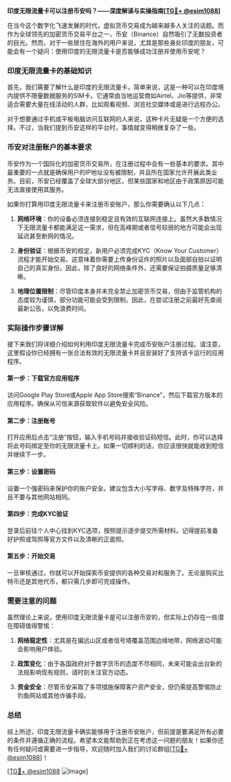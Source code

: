 **印度无限流量卡可以注册币安吗？——深度解读与实操指南[[TG💪+ @esim1088](https://t.me/s/esim1088)]**

在当今这个数字化飞速发展的时代，虚拟货币交易成为越来越多人关注的话题。而作为全球领先的加密货币交易平台之一，币安（Binance）自然吸引了无数投资者的目光。然而，对于一些居住在海外的用户来说，尤其是那些身处印度的朋友，可能会有一个疑问：使用印度的无限流量卡是否能够成功注册并使用币安呢？

### 印度无限流量卡的基础知识

首先，我们需要了解什么是印度的无限流量卡。简单来说，这是一种可以在印度境内提供不限量数据服务的SIM卡。它通常由当地运营商如Airtel、Jio等提供，非常适合需要大量在线活动的人群，比如观看视频、浏览社交媒体或是进行远程办公。

对于想要通过手机或平板电脑访问互联网的人来说，这种卡片无疑是一个方便的选择。不过，当我们提到币安这样的平台时，事情就变得稍微复杂了一些。

### 币安对注册账户的基本要求

币安作为一个国际化的加密货币交易所，在注册过程中会有一些基本的要求。其中最重要的一点就是确保用户的IP地址没有被限制，并且所在国家允许开展此类业务。目前，币安已经覆盖了全球大部分地区，但某些国家和地区由于政策原因可能无法直接使用其服务。

如果你打算用印度无限流量卡来注册币安账户，那么你需要确认以下几点：

1. **网络环境**：你的设备必须连接到稳定且有效的互联网连接上。虽然大多数情况下无限流量卡都能满足这一需求，但在高峰期或者信号较弱的地方可能会出现延迟甚至断网的情况。
   
2. **身份验证**：根据币安的规定，新用户必须完成KYC（Know Your Customer）流程才能开始交易。这意味着你需要上传身份证件的照片以及面部自拍以证明自己的真实身份。因此，除了良好的网络条件外，还需要保证拍摄质量足够清晰。

3. **地理位置限制**：尽管印度本身并未完全禁止加密货币交易，但由于监管机构的态度较为谨慎，部分功能可能会受到限制。因此，在尝试注册之前最好先查阅最新公告，以免浪费时间。

### 实际操作步骤详解

接下来我们将详细介绍如何利用印度无限流量卡完成币安账户注册过程。请注意，这里假设你已经拥有一张合法有效的无限流量卡并且安装好了支持该卡运行的应用程序。

#### 第一步：下载官方应用程序
访问Google Play Store或Apple App Store搜索“Binance”，然后下载官方版本的应用程序。确保从可信来源获取软件以避免安全风险。

#### 第二步：注册账号
打开应用后点击“注册”按钮，输入手机号码并接收验证码短信。此时，你可以选择将此号码绑定至你的无限流量卡上。如果一切顺利的话，你应该很快就能收到短信并继续下一步。

#### 第三步：设置密码
设置一个强密码来保护你的账户安全。建议包含大小写字母、数字及特殊字符，并且不要与其他网站相同。

#### 第四步：完成KYC验证
登录后前往个人中心找到KYC选项，按照提示逐步提交所需材料。记得提前准备好护照或驾照等官方文件以及清晰的正面照。

#### 第五步：开始交易
一旦审核通过，你就可以开始探索币安提供的各种交易对和服务了。无论是购买比特币还是其他代币，都只需几步即可完成操作。

### 需要注意的问题

虽然理论上来说，使用印度无限流量卡是可以注册币安的，但实际上仍存在一些潜在障碍值得警惕：

1. **网络稳定性**：尤其是在偏远山区或者信号塔覆盖范围边缘地带，网络波动可能会影响用户体验。
   
2. **政策变化**：由于各国政府对于数字货币的态度不尽相同，未来可能会出台新的法规影响现有规则，请时刻关注官方动态。

3. **资金安全**：尽管币安采取了多项措施保障客户资产安全，但仍需提高警惕防止钓鱼网站或其他诈骗手段。

### 总结

综上所述，印度无限流量卡确实能够用于注册币安账户，但前提是要满足所有必要的条件并遵循正确的流程。希望本文能帮助到正在考虑这一问题的朋友！如果你还有任何疑问或需要进一步指导，欢迎随时加入我们的讨论群组[[TG💪+ @esim1088](https://t.me/s/esim1088)]！

[[TG💪+ @esim1088](https://t.me/s/esim1088) ![Image](https://i.postimg.cc/4NQfJmqS/Snipaste-2025-05-13-00-14-12.png)]